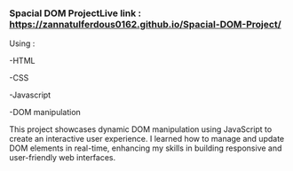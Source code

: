 ### Spacial DOM ProjectLive link : https://zannatulferdous0162.github.io/Spacial-DOM-Project/

Using :

-HTML

-CSS

-Javascript

-DOM manipulation

This project showcases dynamic DOM manipulation using JavaScript to create an interactive user experience. I learned how to manage and update DOM elements in real-time, enhancing my skills in building responsive and user-friendly web interfaces.
